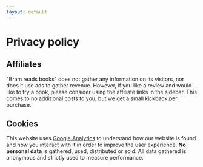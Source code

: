 ```yaml
---
layout: default
---
```


# Privacy policy

## Affiliates

"Bram reads books" does not gather any information on its visitors, nor does it use ads to gather revenue. However, if you like a review and would like to try a book, please consider using the affiliate links in the sidebar. This comes to no additional costs to you, but we get a small kickback per purchase.

## Cookies

This website uses [Google Analytics](https://analytics.google.com/analytics/web/) to understand how our website is found and how you interact with it in order to improve the user experience. **No personal data** is gathered, used, distributed or sold. All data gathered is anonymous and strictly used to measure performance.
